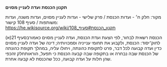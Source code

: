 **תקנון הכנסת**
**ועדה לעניין מסוים**

מקור: חלק ח׳ - ועדות הכנסת / פרק שלישי - ועדות לעניין מסוים, ועדות משנה, ועדות משותפות / סעיף 108
קישור: https://he.wikisource.org/wiki/תקנון_הכנסת#סעיף_108

הכנסת רשאית לבחור, לפי הצעת ועדת הכנסת, ועדה לעניין מסוים כאמורבסעיף 21(א) לחוק־יסוד: הכנסת, ולקבוע את תחומי ענייניה וסמכויותיה; דינה של ועדה לעניין מסוים כדין ועדה קבועה לכל דבר, פרט לתקופת כהונתה, ויחולו עליה, במהלך תקופת כהונתה של הכנסת שבה נבחרה או בתקופה שבה קבעה הכנסת כי תפעל, הוראותחלק זהכפי שהן חלות על ועדה קבועה, ככל שהכנסת לא קבעה אחרת.